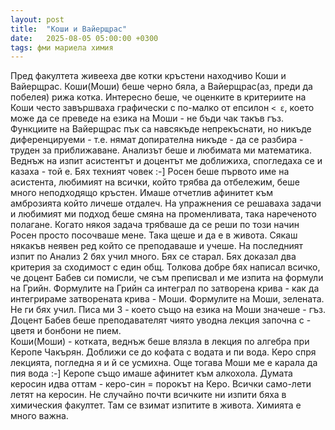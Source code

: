 ```yaml
---
layout: post
title:  "Коши и Вайерщрас"
date:   2025-08-05 05:00:00 +0300
tags: фми мариела химия
---
```

Пред факултета живееха две котки кръстени находчиво Коши и Вайерщрас. 
Коши(Моши) беше черно бяла, а Вайерщрас(аз, преди да побелея) рижа котка. Интересно беше, 
че оценките в критериите на Коши често завършваха графически с по-малко от епсилон ```< ε```,
което може да се преведе на езика на Моши - не бъди чак такъв гъз.
Функциите на Вайерщрас пък са навсякъде непрекъснати, 
но никъде диференцируеми - т.е. нямат допирателна никъде - да се разбира - труден за приближаване.
Анализът беше и любимата ми математика. Веднъж на изпит асистентът и доцентът ме доближиха, 
спогледаха се и казаха - той е. Бях техният човек :-]
Росен беше първото име на асистента, любимият на всички, който трябва да отбележим, 
беше много неподходящо кръстен. Имаше отчетлив афинитет към амброзията който личеше отдалеч. 
На упражнения се решаваха задачи и любимият ми подход беше смяна на променливата, 
така нареченото полагане. Когато някоя задача трябваше да се реши по този начин Росен просто посочваше мене. 
Така щеше и да е в живота. Сякаш някакъв неявен ред който се преподаваше и учеше.
На последният изпит по Анализ 2 бях учил много. Бях се старал. 
Бях доказал два критерия за сходимост с един общ. Толкова добре бях написал всичко, 
че доцент Бабев си помисли, че съм преписвал и ме изпита на формули на Грийн. 
Формулите на Грийн са интеграл по затворена крива - как да интегрираме затворената крива - Моши.
Формулите на Моши, зелената. Не ги бях учил. Писа ми 3 - което също на езика на Моши значеше - гъз. 
Доцент Бабев беше преподавателят чиято уводна лекция започна с - цветя и бонбони не пием.  
Коши(Моши) - котката, веднъж беше влязла в лекция по алгебра при Керопе Чакърян.
Доближи се до кофата с водата и пи вода. Керо спря лекцията, погледна я и й се усмихна.
Още тогава Моши ме е карала да пия вода :-] Керопе също имаше афинитет към алкохола.
Думата керосин идва оттам - керо-син = порокът на Керо. Всички само-лети летят на керосин.
Не случайно почти всичките ни изпити бяха в химическия факултет. Там се взимат изпитите в живота.
Химията е много важна.